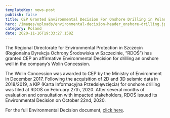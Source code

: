 ```yaml
---
templateKey: news-post
publish: false
title: CEP Granted Environmental Decision For Onshore Drilling in Poland
hero: /images/uploads/environmental-decision-header_onshore-drilling.jpg
category: Poland
date: 2020-11-16T19:33:27.158Z
---
```

The Regional Directorate for Environmental Protection in Szczecin (Regionalna Dyrekcja Ochrony Środowiska w Szczecinie, “RDOŚ”) has granted CEP an affirmative Environmental Decision for drilling an onshore well in the company’s Wolin Concession.

The Wolin Concession was awarded to CEP by the Ministry of Environment in December 2017. Following the acquisition of 2D and 3D seismic data in 2018/2019, a KIP (Karta Informacyjna Przedsięwzięcia) for onshore drilling was filed at RDOŚ on February 27th, 2020. After several months of evaluation and consultation with impacted stakeholders, RDOŚ issued its Environmental Decision on October 22nd, 2020.

For the full Environmental Decision document, [click here](blob:https://www.cepetro.com/2e181efd-6499-42e8-8876-a0d68694a3b7).

